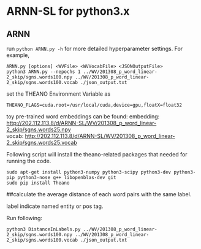 # ARNN-SL for python3.x

## ARNN

run `python ARNN.py -h` for more detailed hyperparameter settings.
For example, 
```
ARNN.py [options] <WVFile> <WVVocabFile> <JSONOutputFile>
python3 ARNN.py --nepochs 1 ../WV/201308_p_word_linear-2_skip/sgns.words100.npy ../WV/201308_p_word_linear-2_skip/sgns.words100.vocab ./json_output.txt
```
set the THEANO Environment Variable as
```
THEANO_FLAGS=cuda.root=/usr/local/cuda,device=gpu,floatX=float32
```


toy pre-trained word embeddings can be found:
embedding: http://202.112.113.8/d/ARNN-SL/WV/201308_p_word_linear-2_skip/sgns.words25.npy    
vocab: http://202.112.113.8/d/ARNN-SL/WV/201308_p_word_linear-2_skip/sgns.words25.vocab



Following script will install the theano-related packages that needed for running the code.
```
sudo apt-get install python3-numpy python3-scipy python3-dev python3-pip python3-nose g++ libopenblas-dev git
sudo pip install Theano
```


##calculate the average distance of each word pairs with the same label.

label indicate named entity or pos tag.

Run following:
```
python3 DistanceInLabels.py ../WV/201308_p_word_linear-2_skip/sgns.words100.npy ../WV/201308_p_word_linear-2_skip/sgns.words100.vocab ./json_output.txt
```
